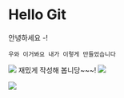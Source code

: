 # Hello Git 


안녕하세요 -!

    우와 이거봐요 내가 이렇게 만들었습니다 

<img src="https://capsule-render.vercel.app/api?type=waving&color=BDBDC8&height=150&section=header" />
재밌게 작성해 봅니당~~~!
<img src="https://capsule-render.vercel.app/api?type=waving&color=BDBDC8&height=150&section=footer" />


<a href="https://velog.io/@seondal"><img src="https://img.shields.io/badge/Velog-3DDC84?style=flat-square&logo=Blogger&logoColor=white"/></a>

